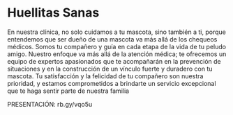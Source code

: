 # Huellitas Sanas
En nuestra clínica, no solo cuidamos a tu mascota, sino también a ti, porque entendemos que ser dueño de una
mascota va más allá de los chequeos médicos. Somos tu compañero y guía en cada etapa de la vida de tu peludo
amigo. Nuestro enfoque va más allá de la atención médica; te ofrecemos un equipo de expertos apasionados que te
acompañarán en la prevención de situaciones y en la construcción de un vínculo fuerte y duradero con tu mascota.
Tu satisfacción y la felicidad de tu compañero son nuestra prioridad, y estamos comprometidos a brindarte un
servicio excepcional que te haga sentir parte de nuestra familia

PRESENTACIÓN: rb.gy/vqo5u
